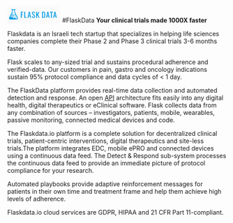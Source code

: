 <a href="https://www.flaskdata.io">![Screenshot](img/flaskdata_logo.PNG)</a>
#FlaskData
**Your clinical trials made 1000X faster**

Flaskdata is an Israeli tech startup that specializes in helping life sciences companies complete their Phase 2 and Phase 3 clinical trials 3-6 months faster.

Flask scales to any-sized trial and sustains procedural adherence and verified-data.  Our customers in pain, gastro and oncology indications sustain 95% protocol compliance and data cycles of < 1 day.

The FlaskData platform provides real-time data collection and automated detection and response. An open [API](https://api.flaskdata.io/swagger)  architecture fits easily into any digital health, digital therapeutics or eClinical software.  Flask collects data from any combination of sources – investigators, patients, mobile, wearables, passive monitoring, connected medical devices and code.



The Flaskdata.io platform is a complete solution for decentralized clinical trials, patient-centric interventions, digital therapeutics and site-less trials.The platform integrates EDC, mobile ePRO and connected devices using a continuous data feed.    The Detect & Respond sub-system processes the continuous data feed to provide an immediate picture of protocol compliance for your  research.

Automated playbooks provide adaptive reinforcement messages for patients in their own time and treatment frame and help them achieve high levels of adherence.

Flaskdata.io cloud services are GDPR, HIPAA and 21 CFR Part 11-compliant.